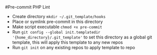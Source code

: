 #Pre-commit PHP Lint

* Create directory `mkdir ~/.git_template/hooks`
* Place or symlink pre-commit in this directory
 * Make script executable `chmod +x pre-commit`
* Run `git config --global init.templatedir '{home_directory}/.git_template'` to set this directory as a global git template, this will apply this template to any new repos
* Run `git init` on any existing repos to apply template to repo
